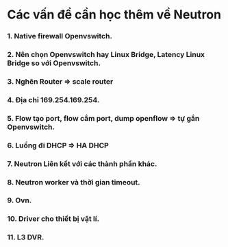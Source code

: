 # Các vấn đề cần học thêm về Neutron

### 1. Native firewall Openvswitch. 
### 2. Nên chọn Openvswitch hay Linux Bridge, Latency Linux Bridge so với Openvswitch.
### 3. Nghẽn Router => scale router
### 4. Địa chỉ 169.254.169.254.
### 5. Flow tạo port, flow cắm port, dump openflow => tự gắn Openvswitch. 
### 6. Luồng đi DHCP => HA DHCP
### 7. Neutron Liên kết với các thành phần khác.
### 8. Neutron worker và thời gian timeout.
### 9. Ovn. 
### 10. Driver cho thiết bị vật lí.
### 11. L3 DVR.
